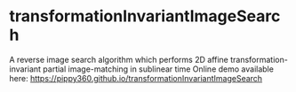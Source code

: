 # transformationInvariantImageSearch
A reverse image search algorithm which performs 2D affine transformation-invariant partial image-matching in sublinear time
Online demo available here: https://pippy360.github.io/transformationInvariantImageSearch
